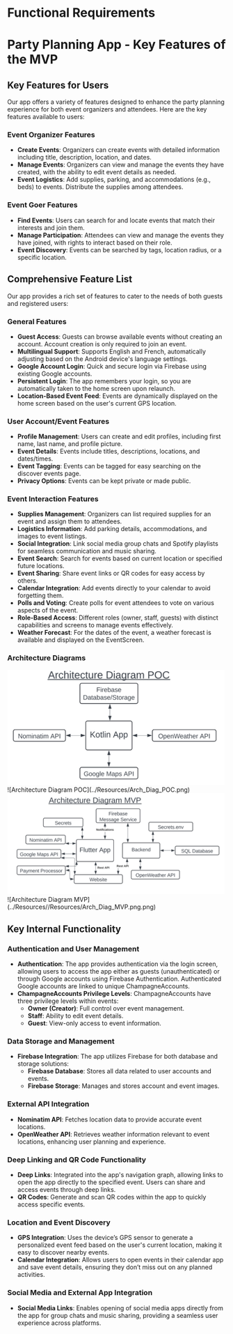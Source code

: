 # Functional Requirements

# Party Planning App - Key Features of the MVP

## Key Features for Users

Our app offers a variety of features designed to enhance the party planning experience for both event organizers and attendees. Here are the key features available to users:

### Event Organizer Features
- **Create Events**: Organizers can create events with detailed information including title, description, location, and dates.
- **Manage Events**: Organizers can view and manage the events they have created, with the ability to edit event details as needed.
- **Event Logistics**: Add supplies, parking, and accommodations (e.g., beds) to events. Distribute the supplies among attendees.

### Event Goer Features
- **Find Events**: Users can search for and locate events that match their interests and join them.
- **Manage Participation**: Attendees can view and manage the events they have joined, with rights to interact based on their role.
- **Event Discovery**: Events can be searched by tags, location radius, or a specific location.

## Comprehensive Feature List

Our app provides a rich set of features to cater to the needs of both guests and registered users:

### General Features
- **Guest Access**: Guests can browse available events without creating an account. Account creation is only required to join an event.
- **Multilingual Support**: Supports English and French, automatically adjusting based on the Android device's language settings.
- **Google Account Login**: Quick and secure login via Firebase using existing Google accounts.
- **Persistent Login**: The app remembers your login, so you are automatically taken to the home screen upon relaunch.
- **Location-Based Event Feed**: Events are dynamically displayed on the home screen based on the user's current GPS location.

### User Account/Event Features
- **Profile Management**: Users can create and edit profiles, including first name, last name, and profile picture.
- **Event Details**: Events include titles, descriptions, locations, and dates/times.
- **Event Tagging**: Events can be tagged for easy searching on the discover events page.
- **Privacy Options**: Events can be kept private or made public.

### Event Interaction Features
- **Supplies Management**: Organizers can list required supplies for an event and assign them to attendees.
- **Logistics Information**: Add parking details, accommodations, and images to event listings.
- **Social Integration**: Link social media group chats and Spotify playlists for seamless communication and music sharing.
- **Event Search**: Search for events based on current location or specified future locations.
- **Event Sharing**: Share event links or QR codes for easy access by others.
- **Calendar Integration**: Add events directly to your calendar to avoid forgetting them.
- **Polls and Voting**: Create polls for event attendees to vote on various aspects of the event.
- **Role-Based Access**: Different roles (owner, staff, guests) with distinct capabilities and screens to manage events effectively.
- **Weather Forecast**: For the dates of the event, a weather forecast is available and displayed on the EventScreen.

### Architecture Diagrams

<img src="../Resources/Arch_Diag_POC.png" alt="Architecture Diagram POC" width="500" />
![Architecture Diagram POC](../Resources/Arch_Diag_POC.png)
<img src="../Resources/Arch_Diag_MVP.png" alt="Architecture Diagram MVP" width="500" />
![Architecture Diagram MVP](../Resources//Resources/Arch_Diag_MVP.png.png)

## Key Internal Functionality

### Authentication and User Management
- **Authentication**: The app provides authentication via the login screen, allowing users to access the app either as guests (unauthenticated) or through Google accounts using Firebase Authentication. Authenticated Google accounts are linked to unique ChampagneAccounts.
- **ChampagneAccounts Privilege Levels**: ChampagneAccounts have three privilege levels within events:
  - **Owner (Creator)**: Full control over event management.
  - **Staff**: Ability to edit event details.
  - **Guest**: View-only access to event information.

### Data Storage and Management
- **Firebase Integration**: The app utilizes Firebase for both database and storage solutions:
  - **Firebase Database**: Stores all data related to user accounts and events.
  - **Firebase Storage**: Manages and stores account and event images.

### External API Integration
- **Nominatim API**: Fetches location data to provide accurate event locations.
- **OpenWeather API**: Retrieves weather information relevant to event locations, enhancing user planning and experience.

### Deep Linking and QR Code Functionality
- **Deep Links**: Integrated into the app's navigation graph, allowing links to open the app directly to the specified event. Users can share and access events through deep links.
- **QR Codes**: Generate and scan QR codes within the app to quickly access specific events.

### Location and Event Discovery
- **GPS Integration**: Uses the device’s GPS sensor to generate a personalized event feed based on the user's current location, making it easy to discover nearby events.
- **Calendar Integration**: Allows users to open events in their calendar app and save event details, ensuring they don’t miss out on any planned activities.

### Social Media and External App Integration
- **Social Media Links**: Enables opening of social media apps directly from the app for group chats and music sharing, providing a seamless user experience across platforms.

